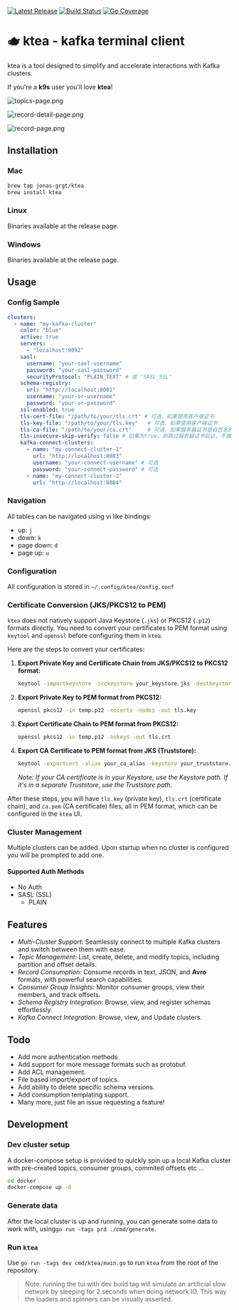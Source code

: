 [![Latest Release](https://img.shields.io/github/release/jonas-grgt/ktea.svg)](https://github.com/jonas-grgt/ktea/releases)
[![Build Status](https://github.com/jonas-grgt/ktea/actions/workflows/ci.yml/badge.svg?branch=main)](https://github.com/jonas-grgt/ktea/actions)
[![Go Coverage](https://github.com/jonas-grgt/ktea/wiki/coverage.svg)](https://raw.githack.com/wiki/jonas-grgt/ktea/coverage.html)

# 🫖 ktea - kafka terminal client

ktea is a tool designed to simplify and accelerate interactions with Kafka clusters.

If you're a **k9s** user you'll love **ktea**!

![topics-page.png](topics-page.png)

![record-detail-page.png](record-detail-page.png)

![record-page.png](record-page.png)


## Installation

### Mac

```sh
brew tap jonas-grgt/ktea
brew install ktea
```

### Linux

Binaries available at the release page.

### Windows

Binaries available at the release page.

## Usage

### Config Sample
```yaml
clusters:
  - name: "my-kafka-cluster"
    color: "blue"
    active: true
    servers:
      - "localhost:9092"
    sasl:
      username: "your-sasl-username"
      password: "your-sasl-password"
      securityProtocol: "PLAIN_TEXT" # 或 "SASL_SSL"
    schema-registry:
      url: "http://localhost:8081"
      username: "your-sr-username"
      password: "your-sr-password"
    ssl-enabled: true
    tls-cert-file: "/path/to/your/tls.crt" # 可选，如果使用客户端证书
    tls-key-file: "/path/to/your/tls.key"   # 可选，如果使用客户端证书
    tls-ca-file: "/path/to/your/ca.crt"     # 可选，如果服务器证书是自签名的或非公共CA签发的
    tls-insecure-skip-verify: false # 如果为true，则跳过服务器证书验证，不推荐用于生产环境
    kafka-connect-clusters:
      - name: "my-connect-cluster-1"
        url: "http://localhost:8083"
        username: "your-connect-username" # 可选
        password: "your-connect-password" # 可选
      - name: "my-connect-cluster-2"
        url: "http://localhost:8084"

```

### Navigation

All tables can be navigated using vi like bindings:
- up: `j`
- down: `k`
- page down: `d`
- page up: `u`

### Configuration

All configuration is stored in `~/.config/ktea/config.conf`

### Certificate Conversion (JKS/PKCS12 to PEM)

`ktea` does not natively support Java Keystore (`.jks`) or PKCS12 (`.p12`) formats directly. You need to convert your certificates to PEM format using `keytool` and `openssl` before configuring them in `ktea`.

Here are the steps to convert your certificates:

1.  **Export Private Key and Certificate Chain from JKS/PKCS12 to PKCS12 format:**
    ```bash
    keytool -importkeystore -srckeystore your_keystore.jks -destkeystore temp.p12 -deststoretype PKCS12
    ```

2.  **Export Private Key to PEM format from PKCS12:**
    ```bash
    openssl pkcs12 -in temp.p12 -nocerts -nodes -out tls.key
    ```

3.  **Export Certificate Chain to PEM format from PKCS12:**
    ```bash
    openssl pkcs12 -in temp.p12 -nokeys -out tls.crt
    ```

4.  **Export CA Certificate to PEM format from JKS (Truststore):**
    ```bash
    keytool -exportcert -alias your_ca_alias -keystore your_truststore.jks -rfc -file ca.pem
    ```
    *Note: If your CA certificate is in your Keystore, use the Keystore path. If it's in a separate Truststore, use the Truststore path.*

After these steps, you will have `tls.key` (private key), `tls.crt` (certificate chain), and `ca.pem` (CA certificate) files, all in PEM format, which can be configured in the `ktea` UI.

### Cluster Management

Multiple clusters can be added.
Upon startup when no cluster is configured you will be prompted
to add one.

#### Supported Auth Methods

- No Auth
- SASL (SSL)
    - PLAIN

## Features

- *Multi-Cluster Support*: Seamlessly connect to multiple Kafka clusters and switch between them with ease.
- *Topic Management*: List, create, delete, and modify topics, including partition and offset details.
- *Record Consumption*: Consume records in text, JSON, and **Avro** formats, with powerful search capabilities.
- *Consumer Group Insights*: Monitor consumer groups, view their members, and track offsets.
- *Schema Registry Integration*: Browse, view, and register schemas effortlessly.
- *Kafka Connect Integration*: Browse, view, and Update clusters.

## Todo

- Add more authentication methods
- Add support for more message formats such as protobuf.
- Add ACL management.
- File based import/export of topics.
- Add ability to delete specific schema versions.
- Add consumption templating support.
- Many more, just file an issue requesting a feature!

## Development

### Dev cluster setup

A docker-compose setup is provided to quickly spin up a local Kafka cluster with pre-created topics, consumer groups,
commited offsets etc ...

```sh
cd docker
docker-compose up -d
```

### Generate data

After the local cluster is up and running, you can generate some data to work with, 
using`go run -tags prd ./cmd/generate`.

### Run `ktea`

Use `go run -tags dev cmd/ktea/main.go` to run `ktea` from the root of the repository.

> Note: running the tui with dev build tag will simulate an artificial slow network by sleeping for 2 seconds when doing network IO. This way the loaders and spinners can be visually asserted.
